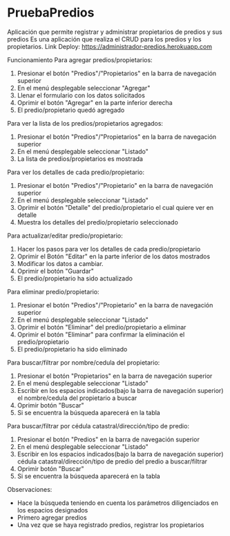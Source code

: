 # PruebaPredios
Aplicación que permite registrar y administrar propietarios de predios y sus predios
Es una aplicación que realiza el CRUD para los predios y los propietarios.
Link Deploy: https://administrador-predios.herokuapp.com

Funcionamiento
Para agregar predios/propietarios:
1. Presionar el botón "Predios"/"Propietarios" en la barra de navegación superior
2. En el menú desplegable seleccionar "Agregar"
3. Llenar el formulario con los datos solicitados
4. Oprimir el botón "Agregar" en la parte inferior derecha
5. El predio/propietario quedó agregado

Para ver la lista de los predios/propietarios agregados:
1. Presionar el botón "Predios"/"Propietarios" en la barra de navegación superior
2. En el menú desplegable seleccionar "Listado"
3. La lista de predios/propietarios es mostrada

Para ver los detalles de cada predio/propietario:
1. Presionar el botón "Predios"/"Propietario" en la barra de navegación superior
2. En el menú desplegable seleccionar "Listado"
3. Oprimir el botón "Detalle" del predio/propietario el cual quiere ver en detalle
4. Muestra los detalles del predio/propietario seleccionado

Para actualizar/editar predio/propietario:
1. Hacer los pasos para ver los detalles de cada predio/propietario
2. Oprimir el Botón "Editar" en la parte inferior de los datos mostrados
3. Modificar los datos a cambiar.
4. Oprimir el botón "Guardar"
5. El predio/propietario ha sido actualizado

Para eliminar predio/propietario:
1. Presionar el botón "Predios"/"Propietario" en la barra de navegación superior
2. En el menú desplegable seleccionar "Listado"
3. Oprimir el botón "Eliminar" del predio/propietario a eliminar
4. Oprimir el botón "Eliminar" para confirmar la eliminación el predio/propietario
5. El predio/propietario ha sido eliminado

Para buscar/filtrar por nombre/cedula del propietario:
1. Presionar el botón "Propietarios" en la barra de navegación superior
2. En el menú desplegable seleccionar "Listado"
3. Escribir en los espacios indicados(bajo la barra de navegación superior) el nombre/cedula del propietario a buscar
4. Oprimir botón "Buscar"
5. Si se encuentra la búsqueda aparecerá en la tabla

Para buscar/filtrar por cédula catastral/dirección/tipo de predio:
1. Presionar el botón "Predios" en la barra de navegación superior
2. En el menú desplegable seleccionar "Listado"
3. Escribir en los espacios indicados(bajo la barra de navegación superior) cédula catastral/dirección/tipo de predio del predio a buscar/filtrar
4. Oprimir botón "Buscar"
5. Si se encuentra la búsqueda aparecerá en la tabla

Observaciones:
- Hace la búsqueda teniendo en cuenta los parámetros diligenciados en los espacios designados
- Primero agregar predios
- Una vez que se haya registrado predios, registrar los propietarios











